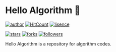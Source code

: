 # Hello Algorithm 🎲

[![author](https://img.shields.io/badge/Author-minyong--jeong-blue?style=flat-square)](https://github.com/minyong-jeong)
[![HitCount](http://hits.dwyl.com/minyong-jeong/hello-algorithm.svg)](http://hits.dwyl.com/minyong-jeong/hello-algorithm)
[![lisence](https://img.shields.io/github/license/minyong-jeong/hello-algorithm?style=flat-square)](https://github.com/minyong-jeong/hello-algorithm/blob/master/LICENSE)

[![stars](https://img.shields.io/github/stars/minyong-jeong/hello-algorithm?style=flat-square&label=Star)](https://github.com/minyong-jeong/hello-algorithm/stargazers)
[![forks](https://img.shields.io/github/forks/minyong-jeong/hello-algorithm?style=flat-square&label=Fork)](https://github.com/minyong-jeong/hello-algorithm/network/members)
[![followers](https://img.shields.io/github/followers/minyong-jeong?style=flat-square&label=Follow)](https://github.com/minyong-jeong?tab=followers)

Hello Algorithm is a repository for algorithm codes.
